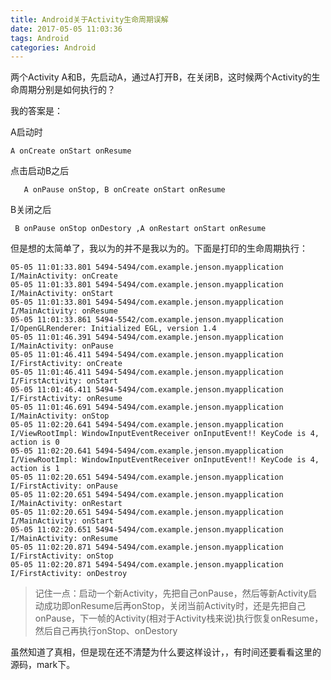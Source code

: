 ```yaml
---
title: Android关于Activity生命周期误解
date: 2017-05-05 11:03:36
tags: Android
categories: Android
---
```


两个Activity  A和B，先启动A，通过A打开B，在关闭B，这时候两个Activity的生命周期分别是如何执行的？

我的答案是：

A启动时

`A onCreate onStart onResume`

点击启动B之后

`	A onPause onStop, B onCreate onStart onResume`

B关闭之后

` B onPause onStop onDestory ,A onRestart onStart onResume`

<!-- more -->

但是想的太简单了，我以为的并不是我以为的。下面是打印的生命周期执行：

```
05-05 11:01:33.801 5494-5494/com.example.jenson.myapplication I/MainActivity: onCreate
05-05 11:01:33.801 5494-5494/com.example.jenson.myapplication I/MainActivity: onStart
05-05 11:01:33.801 5494-5494/com.example.jenson.myapplication I/MainActivity: onResume
05-05 11:01:33.861 5494-5542/com.example.jenson.myapplication I/OpenGLRenderer: Initialized EGL, version 1.4
05-05 11:01:46.391 5494-5494/com.example.jenson.myapplication I/MainActivity: onPause
05-05 11:01:46.411 5494-5494/com.example.jenson.myapplication I/FirstActivity: onCreate
05-05 11:01:46.411 5494-5494/com.example.jenson.myapplication I/FirstActivity: onStart
05-05 11:01:46.411 5494-5494/com.example.jenson.myapplication I/FirstActivity: onResume
05-05 11:01:46.691 5494-5494/com.example.jenson.myapplication I/MainActivity: onStop
05-05 11:02:20.641 5494-5494/com.example.jenson.myapplication I/ViewRootImpl: WindowInputEventReceiver onInputEvent!! KeyCode is 4, action is 0
05-05 11:02:20.641 5494-5494/com.example.jenson.myapplication I/ViewRootImpl: WindowInputEventReceiver onInputEvent!! KeyCode is 4, action is 1
05-05 11:02:20.651 5494-5494/com.example.jenson.myapplication I/FirstActivity: onPause
05-05 11:02:20.651 5494-5494/com.example.jenson.myapplication I/MainActivity: onRestart
05-05 11:02:20.651 5494-5494/com.example.jenson.myapplication I/MainActivity: onStart
05-05 11:02:20.651 5494-5494/com.example.jenson.myapplication I/MainActivity: onResume
05-05 11:02:20.871 5494-5494/com.example.jenson.myapplication I/FirstActivity: onStop
05-05 11:02:20.871 5494-5494/com.example.jenson.myapplication I/FirstActivity: onDestroy
```

> 记住一点：启动一个新Activity，先把自己onPause，然后等新Activity启动成功即onResume后再onStop，关闭当前Activity时，还是先把自己onPause，下一帧的Activity(相对于Activity栈来说)执行恢复onResume，然后自己再执行onStop、onDestory

虽然知道了真相，但是现在还不清楚为什么要这样设计，，有时间还要看看这里的源码，mark下。

